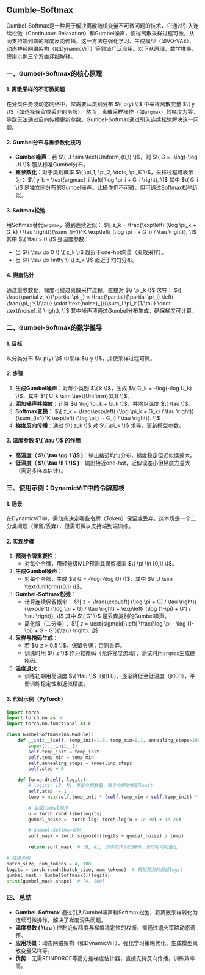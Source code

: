 ## Gumble-Softmax

Gumbel-Softmax是一种用于解决离散随机变量不可微问题的技术，它通过引入连续松弛（Continuous Relaxation）和Gumbel噪声，使得离散采样过程可微，从而支持端到端的梯度反向传播。这一方法在强化学习、生成模型（如VQ-VAE）、动态神经网络架构（如DynamicViT）等领域广泛应用。以下从原理、数学推导、使用示例三个方面详细解释。

### **一、Gumbel-Softmax的核心原理**

#### 1. **离散采样的不可微问题**
在分类任务或动态网络中，常需要从类别分布 $\( p(y) \)$ 中采样离散变量 $\( y \)$（如选择保留或丢弃的令牌）。然而，离散采样操作（如`argmax`）的梯度为零，导致无法通过反向传播更新参数。Gumbel-Softmax通过引入连续松弛解决这一问题。

#### 2. **Gumbel分布与重参数化技巧**
- **Gumbel噪声**：若 $\( U \sim \text{Uniform}(0,1) \)$，则 $\( G = -\log(-\log U) \)$ 服从标准Gumbel分布。
- **重参数化**：对于类别概率 $\( \pi_1, \pi_2, \dots, \pi_K \)$，采样过程可表示为：
  $\[
  y_k = \text{argmax}_i \left( \log \pi_i + G_i \right),
  \]$
  其中 $\( G_i \)$ 是独立同分布的Gumbel噪声。此操作仍不可微，但可通过Softmax松弛近似。

#### 3. **Softmax松弛**
用Softmax替代`argmax`，得到连续近似：
$\[
z_k = \frac{\exp\left( (\log \pi_k + G_k) / \tau \right)}{\sum_{i=1}^K \exp\left( (\log \pi_i + G_i) / \tau \right)},
\]$
其中 $\( \tau > 0 \)$ 是温度参数：
- 当 $\( \tau \to 0 \) \( z_k \)$ 趋近于one-hot向量（离散采样）。
- 当 $\( \tau \to \infty \) \( z_k \)$ 趋近于均匀分布。

#### 4. **梯度估计**
通过重参数化，梯度可绕过离散采样过程，直接对 $\( \pi_k \)$ 求导：
$\[
\frac{\partial z_k}{\partial \pi_j} = \frac{\partial}{\partial \pi_j} \left( \frac{\pi_j^{1/\tau} \cdot \text{noise}_j}{\sum_i \pi_i^{1/\tau} \cdot \text{noise}_i} \right),
\]$
其中噪声项通过Gumbel分布生成，确保梯度可计算。

### **二、Gumbel-Softmax的数学推导**

#### 1. **目标**
从分类分布 $\( p(y) \)$ 中采样 $\( y \)$，并使采样过程可微。

#### 2. **步骤**
1. **生成Gumbel噪声**：对每个类别 $\( k \)$，生成 $\( G_k = -\log(-\log U_k) \)$，其中 $\( U_k \sim \text{Uniform}(0,1) \)$。
2. **添加噪声并缩放**：计算 $\( \log \pi_k + G_k \)$，并除以温度 $\( \tau \)$。
3. **Softmax变换**：
   $\[
   z_k = \frac{\exp\left( (\log \pi_k + G_k) / \tau \right)}{\sum_{i=1}^K \exp\left( (\log \pi_i + G_i) / \tau \right)}.
   \]$
4. **梯度反向传播**：通过 $\( z_k \)$ 对 $\( \pi_k \)$ 求导，更新模型参数。

#### 3. **温度参数 $\( \tau \)$ 的作用**
- **高温度（ $\( \tau \gg 1 \)$ )**：输出接近均匀分布，梯度稳定但近似误差大。
- **低温度（ $\( \tau \ll 1 \)$ )**：输出接近one-hot，近似误差小但梯度方差大（需更多样本估计）。

### **三、使用示例：DynamicViT中的令牌剪枝**

#### 1. **场景**
在DynamicViT中，需动态决定哪些令牌（Token）保留或丢弃。这本质是一个二分类问题（保留/丢弃），但需可微以支持端到端训练。

#### 2. **实现步骤**
1. **预测令牌重要性**：
   - 对每个令牌，用轻量级MLP预测其保留概率 $\( \pi \in [0,1] \)$。
2. **生成Gumbel噪声**：
   - 对每个令牌，生成 $\( G = -\log(-\log U) \)$，其中 $\( U \sim \text{Uniform}(0,1) \)$。
3. **Gumbel-Softmax松弛**：
   - 计算连续保留概率：
     $\[
     z = \frac{\exp\left( (\log \pi + G) / \tau \right)}{\exp\left( (\log \pi + G) / \tau \right) + \exp\left( (\log (1-\pi) + G') / \tau \right)},
     \]$
     其中 $\( G' \)$ 是丢弃类别的Gumbel噪声。
   - 简化版（二分类）：
     $\[
     z = \text{sigmoid}\left( \frac{\log \pi - \log (1-\pi) + G - G'}{\tau} \right).
     \]$
4. **采样与掩码生成**：
   - 若 $\( z > 0.5 \)$，保留令牌；否则丢弃。
   - 训练时用 $\( z \)$ 作为软掩码（允许梯度流动），测试时用`argmax`生成硬掩码。
5. **温度退火**：
   - 训练初期用高温度 $\( \tau \)$（如1.0），逐渐降低至低温度（如0.1），平衡训练稳定性和近似精度。

#### 3. **代码示例（PyTorch）**
```python
import torch
import torch.nn as nn
import torch.nn.functional as F

class GumbelSoftmask(nn.Module):
    def __init__(self, temp_init=1.0, temp_min=0.1, annealing_steps=10000):
        super().__init__()
        self.temp_init = temp_init
        self.temp_min = temp_min
        self.annealing_steps = annealing_steps
        self.step = 0

    def forward(self, logits):
        # logits: [B, N], N是令牌数量，每个令牌的保留logit
        self.step += 1
        temp = max(self.temp_init * (self.temp_min / self.temp_init) ** (self.step / self.annealing_steps), self.temp_min)

        # 生成Gumbel噪声
        u = torch.rand_like(logits)
        gumbel_noise = -torch.log(-torch.log(u + 1e-20) + 1e-20)

        # Gumbel-Softmax松弛
        soft_mask = torch.sigmoid((logits + gumbel_noise) / temp)

        return soft_mask  # [B, N], 训练时作为软掩码，测试时可阈值化

# 使用示例
batch_size, num_tokens = 4, 100
logits = torch.randn(batch_size, num_tokens)  # 模拟预测的保留logit
gumbel_mask = GumbelSoftmask()(logits)
print(gumbel_mask.shape)  # [4, 100]
```

### **四、总结**
- **Gumbel-Softmax** 通过引入Gumbel噪声和Softmax松弛，将离散采样转化为连续可微操作，解决了梯度消失问题。
- **温度参数 \( \tau \)** 控制近似精度与梯度稳定性的权衡，需通过退火策略动态调整。
- **应用场景**：动态网络架构（如DynamicViT）、强化学习策略优化、生成模型离散变量采样等。
- **优势**：无需REINFORCE等高方差梯度估计器，直接支持反向传播，训练效率高。
